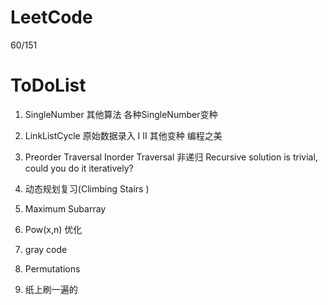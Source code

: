 LeetCode 
====================
60/151


ToDoList
====================
1. SingleNumber 其他算法   各种SingleNumber变种

2. LinkListCycle 原始数据录入   I II 其他变种    编程之美

3. Preorder Traversal  Inorder Traversal  非递归  Recursive solution is trivial, could you do it iteratively?

4. 动态规划复习(Climbing Stairs )

5. Maximum Subarray

6. Pow(x,n)  优化

7. gray code

8. Permutations 

9. 纸上刷一遍的